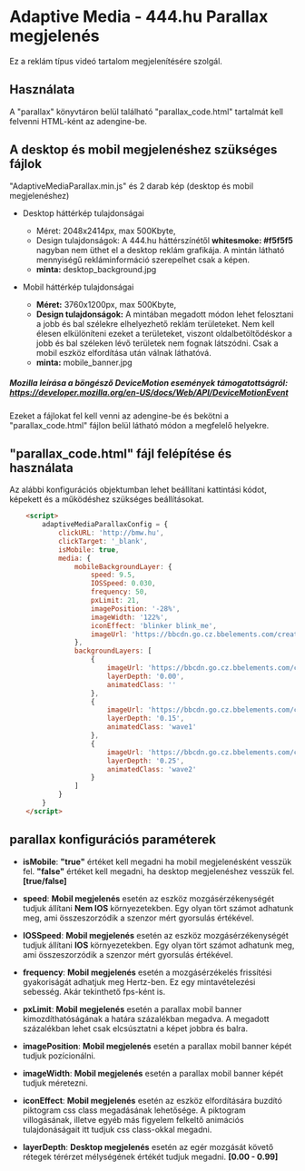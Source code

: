 # Adaptive Media - 444.hu Parallax megjelenés

Ez a reklám típus videó tartalom megjelenítésére szolgál.

## Használata

A "parallax" könyvtáron belül található "parallax_code.html" tartalmát kell felvenni HTML-ként az adengine-be.

## A desktop és mobil megjelenéshez szükséges fájlok

"AdaptiveMediaParallax.min.js" és 2 darab kép (desktop és mobil megjelenéshez)

* Desktop háttérkép tulajdonságai
    * Méret: 2048x2414px, max 500Kbyte,
    * Design tulajdonságok: A 444.hu háttérszínétől **whitesmoke: #f5f5f5** nagyban nem üthet el a desktop reklám grafikája. A mintán látható mennyiségű rekláminformáció szerepelhet csak a képen.
    * **minta:** desktop_background.jpg

* Mobil háttérkép tulajdonságai
    * **Méret:** 3760x1200px, max 500Kbyte,
    * **Design tulajdonságok:** A mintában megadott módon lehet felosztani a jobb és bal szélekre elhelyezhető reklám területeket. Nem kell élesen elkülöníteni ezeket a területeket, viszont oldalbetöltődéskor a jobb és bal széleken lévő területek nem fognak látszódni. Csak a mobil eszköz elfordítása után válnak láthatóvá. 
    * **minta:** mobile_banner.jpg

##### Mozilla leírása a böngésző DeviceMotion események támogatottságról: https://developer.mozilla.org/en-US/docs/Web/API/DeviceMotionEvent

Ezeket a fájlokat fel kell venni az adengine-be és bekötni a "parallax_code.html" fájlon belül látható módon a megfelelő helyekre.

## "parallax_code.html" fájl felépítése és használata

Az alábbi konfigurációs objektumban lehet beállítani kattintási kódot, képekett és a működéshez szükséges beállításokat.

```html
    <script>
        adaptiveMediaParallaxConfig = {
            clickURL: 'http://bmw.hu',
            clickTarget: '_blank',
            isMobile: true,
            media: {
                mobileBackgroundLayer: {
                    speed: 9.5,
                    IOSSpeed: 0.030,
                    frequency: 50,
                    pxLimit: 21,
                    imagePosition: '-28%',
                    imageWidth: '122%',
                    iconEffect: 'blinker blink_me',
                    imageUrl: 'https://bbcdn.go.cz.bbelements.com/creatives/....../...../.../mobile_banner.jpg',
                },
                backgroundLayers: [
                    {
                        imageUrl: 'https://bbcdn.go.cz.bbelements.com/creatives/....../...../.../desktop_background.jpg',
                        layerDepth: '0.00',
                        animatedClass: ''
                    },
                    {
                        imageUrl: 'https://bbcdn.go.cz.bbelements.com/creatives/....../...../.../gate_layer_2_.png',
                        layerDepth: '0.15',
                        animatedClass: 'wave1'
                    },
                    {
                        imageUrl: 'https://bbcdn.go.cz.bbelements.com/creatives/....../...../.../gate_layer_3_.png',
                        layerDepth: '0.25',
                        animatedClass: 'wave2'
                    }
                ]
            }
        }
    </script>
```

## parallax konfigurációs paraméterek
* **isMobile**: **"true"** értéket kell megadni ha mobil megjelenésként vesszük fel. **"false"** értéket kell megadni, ha desktop megjelenéshez vesszük fel. **[true/false]**
* **speed**: **Mobil megjelenés** esetén az eszköz mozgásérzékenységét tudjuk állítani **Nem IOS** környezetekben. Egy olyan tört számot adhatunk meg, ami összeszorzódik a szenzor mért gyorsulás értékével. 
* **IOSSpeed**: **Mobil megjelenés** esetén az eszköz mozgásérzékenységét tudjuk állítani **IOS** környezetekben. Egy olyan tört számot adhatunk meg, ami összeszorzódik a szenzor mért gyorsulás értékével. 
* **frequency**: **Mobil megjelenés** esetén a mozgásérzékelés frissítési gyakoriságát adhatjuk meg Hertz-ben. Ez egy mintavételezési sebesség. Akár tekinthető fps-ként is.
* **pxLimit**: **Mobil megjelenés** esetén a parallax mobil banner kimozdíthatóságának a határa százalékban megadva. A megadott százalékban lehet csak elcsúsztatni a képet jobbra és balra.
* **imagePosition**: **Mobil megjelenés** esetén a parallax mobil banner képét tudjuk pozícionálni.
* **imageWidth**: **Mobil megjelenés** esetén a parallax mobil banner képét tudjuk méretezni.
* **iconEffect**: **Mobil megjelenés** esetén az eszköz elfordítására buzdító piktogram css class megadásának lehetősége. A piktogram villogásának, illetve egyéb más figyelem felkeltő animációs tulajdonáságait itt tudjuk css class-okkal megadni.

* **layerDepth**: **Desktop megjelenés** esetén az egér mozgását követő rétegek térérzet mélységének értékét tudjuk megadni. **[0.00 - 0.99]**
